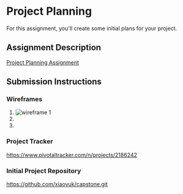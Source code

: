 # Project Planning
For this assignment, you'll create some initial plans for your project.

## Assignment Description
[Project Planning Assignment](https://education.launchcode.org/liftoff/assignments/planning/)

## Submission Instructions

### Wireframes

1. ![wireframe 1](https://user-images.githubusercontent.com/37424390/43357313-250f010a-92b2-11e8-8924-14aeeb0a0f46.png)
2.
3.

### Project Tracker

https://www.pivotaltracker.com/n/projects/2186242

### Initial Project Repository

https://github.com/xiaoyuk/capstone.git
